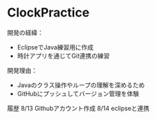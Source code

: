 # ClockPractice
開発の経緯：
- EclipseでJava練習用に作成
- 時計アプリを通じてGit連携の練習

開発理由：
- Javaのクラス操作やループの理解を深めるため
- GitHubにプッシュしてバージョン管理を体験

履歴
8/13 Githubアカウント作成
8/14 eclipseと連携
